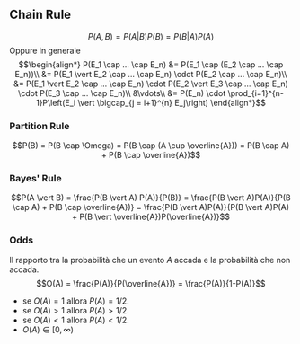 ## Chain Rule
$$P(A,B) = P(A \vert B)P(B) = P(B \vert A)P(A)$$
Oppure in generale
$$\begin{align*}
P(E_1 \cap ... \cap E_n)
&= P(E_1 \cap (E_2 \cap ... \cap E_n))\\
&= P(E_1 \vert E_2 \cap ... \cap E_n) \cdot P(E_2 \cap ... \cap E_n)\\
&= P(E_1 \vert E_2 \cap ... \cap E_n) \cdot P(E_2 \vert E_3 \cap ... \cap E_n) \cdot P(E_3 \cap ... \cap E_n)\\
&\vdots\\
&= P(E_n) \cdot \prod_{i=1}^{n-1}P\left(E_i \vert \bigcap_{j = i+1}^{n} E_j\right)
\end{align*}$$

### Partition Rule
$$P(B) = P(B \cap \Omega) = P(B \cap (A \cup \overline{A})) = P(B \cap A) + P(B \cap \overline{A})$$

### Bayes' Rule
$$P(A \vert B) = \frac{P(B \vert A) P(A)}{P(B)} = \frac{P(B \vert A)P(A)}{P(B \cap A) + P(B \cap \overline{A})} = \frac{P(B \vert A)P(A)}{P(B \vert A)P(A) + P(B \vert \overline{A})P(\overline{A})}$$

### Odds
Il rapporto tra la probabilità che un evento $A$ accada e la probabilità che non accada.
$$O(A) = \frac{P(A)}{P(\overline{A})} = \frac{P(A)}{1-P(A)}$$
- se $O(A) = 1$ allora $P(A) = 1/2$.
- se $O(A) > 1$ allora $P(A) > 1/2$.
- se $O(A) < 1$ allora $P(A) < 1/2$.
- $O(A) \in \left[ 0, \infty \right)$